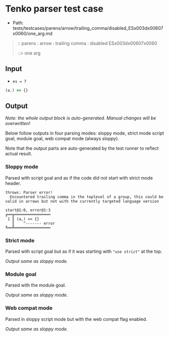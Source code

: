 # Tenko parser test case

- Path: tests/testcases/parens/arrow/trailing_comma/disabled_ESx003dx00607x0060/one_arg.md

> :: parens : arrow : trailing comma : disabled ESx003dx00607x0060
>
> ::> one arg

## Input

- `es = 7`

`````js
(a,) => {}
`````

## Output

_Note: the whole output block is auto-generated. Manual changes will be overwritten!_

Below follow outputs in four parsing modes: sloppy mode, strict mode script goal, module goal, web compat mode (always sloppy).

Note that the output parts are auto-generated by the test runner to reflect actual result.

### Sloppy mode

Parsed with script goal and as if the code did not start with strict mode header.

`````
throws: Parser error!
  Encountered trailing comma in the toplevel of a group, this could be valid in arrows but not with the currently targeted language version

start@1:0, error@1:3
╔══╦════════════════
 1 ║ (a,) => {}
   ║    ^------- error
╚══╩════════════════

`````

### Strict mode

Parsed with script goal but as if it was starting with `"use strict"` at the top.

_Output same as sloppy mode._

### Module goal

Parsed with the module goal.

_Output same as sloppy mode._

### Web compat mode

Parsed in sloppy script mode but with the web compat flag enabled.

_Output same as sloppy mode._

